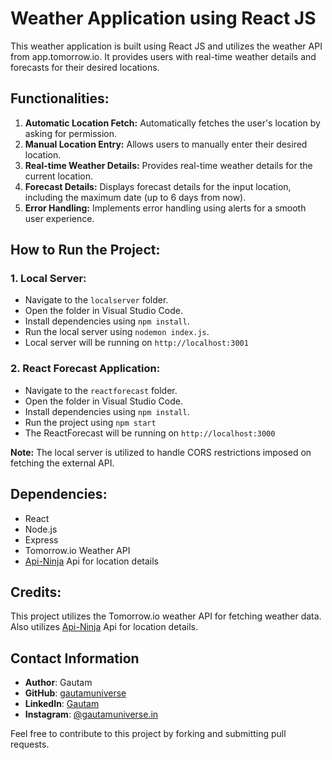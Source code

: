 # Weather Application using React JS

This weather application is built using React JS and utilizes the weather API from app.tomorrow.io. It provides users with real-time weather details and forecasts for their desired locations.

## Functionalities:

1. **Automatic Location Fetch:** Automatically fetches the user's location by asking for permission.
2. **Manual Location Entry:** Allows users to manually enter their desired location.
3. **Real-time Weather Details:** Provides real-time weather details for the current location.
4. **Forecast Details:** Displays forecast details for the input location, including the maximum date (up to 6 days from now).
5. **Error Handling:** Implements error handling using alerts for a smooth user experience.

## How to Run the Project:

### 1. Local Server:

- Navigate to the `localserver` folder.
- Open the folder in Visual Studio Code.
- Install dependencies using `npm install`.
- Run the local server using `nodemon index.js`.
- Local server will be running on `http://localhost:3001`

### 2. React Forecast Application:

- Navigate to the `reactforecast` folder.
- Open the folder in Visual Studio Code.
- Install dependencies using `npm install`.
- Run the project using `npm start`
- The ReactForecast will be running on `http://localhost:3000`

**Note:** The local server is utilized to handle CORS restrictions imposed on fetching the external API.

## Dependencies:

- React
- Node.js
- Express
- Tomorrow.io Weather API
- [Api-Ninja](https://api-ninjas.com/) Api for location details

## Credits:

This project utilizes the Tomorrow.io weather API for fetching weather data. Also utilizes [Api-Ninja](https://api-ninjas.com/) Api for location details.

## Contact Information

- **Author**: Gautam
- **GitHub**: [gautamuniverse](https://github.com/gautamuniverse)
- **LinkedIn**: [Gautam](https://www.linkedin.com/in/gautam-116307bb/)
- **Instagram**: [@gautamuniverse.in](https://www.instagram.com/gautamuniverse.in/)

Feel free to contribute to this project by forking and submitting pull requests.
